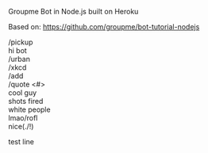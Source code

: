 Groupme Bot in Node.js built on Heroku

Based on: https://github.com/groupme/bot-tutorial-nodejs

/pickup  
hi bot  
/urban  
/xkcd  
/add <quote>  
/quote <#>  
cool guy  
shots fired  
white people  
lmao/rofl  
nice(./!)  

test line
